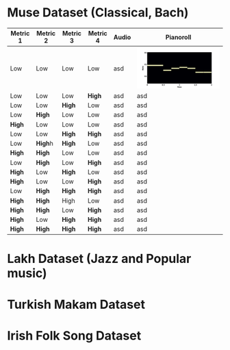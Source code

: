 <!-- ---
# Feel free to add content and custom Front Matter to this file.
# To modify the layout, see https://jekyllrb.com/docs/themes/#overriding-theme-defaults

layout: home
--- -->

# Muse Dataset (Classical, Bach)

<audio ref='themeSong' src="/midi_4_4_4_4.mp3"></audio>

| Metric 1 | Metric 2 | Metric 3 | Metric 4 | Audio | Pianoroll |
| -------- | -------- | -------- | -------- | ----- | --------- |
| Low      | Low      | Low      | Low      | asd   | ![Piano Roll](midi_4_4_4_4.png)       |
| Low      | Low      | Low      | **High**      | asd   | asd       |
| Low      | Low      | **High**      | Low      | asd   | asd       |
| Low      | **High**      | Low      | Low      | asd   | asd       |
| **High**      | Low      | Low      | Low      | asd   | asd       |
| Low      | Low      | **High**      | **High**      | asd   | asd       |
| Low      | **High**h      | **High**      | Low      | asd   | asd       |
| **High**     | **High**      | Low      | Low      | asd   | asd       |
| Low      | **High**      | Low      | **High**      | asd   | asd       |
| **High**      | Low      | **High**      | Low      | asd   | asd       |
| **High**      | Low      | Low      | **High**      | asd   | asd       |
| Low      | **High**      | **High**      | **High**      | asd   | asd       |
| **High**      | **High**      | High      | Low      | asd   | asd       |
| **High**      | **High**      | Low      | **High**      | asd   | asd       |
| **High**   | Low      | **High**     | **High**     | asd   | asd       |
| **High**     | **High**    | **High**     | **High**     | asd   | asd       |


# Lakh Dataset (Jazz and Popular music)

# Turkish Makam Dataset

# Irish Folk Song Dataset
